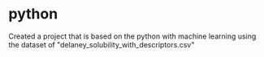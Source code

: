 # python
Created a project that is based on the python with machine learning using the dataset of "delaney_solubility_with_descriptors.csv"

